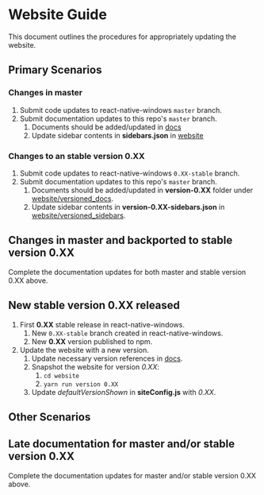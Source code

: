 # Website Guide

This document outlines the procedures for appropriately updating the website.

## Primary Scenarios

### Changes in master

1. Submit code updates to react-native-windows `master` branch.
1. Submit documentation updates to this repo's `master` branch.
    1. Documents should be added/updated in [docs](docs/)
    1. Update sidebar contents in **sidebars.json** in [website](website/)

### Changes to an stable version 0.XX

1. Submit code updates to react-native-windows `0.XX-stable` branch.
1. Submit documentation updates to this repo's `master` branch.
    1. Documents should be added/updated in **version-0.XX** folder under [website/versioned_docs](website/versioned_docs/).
    1. Update sidebar contents in **version-0.XX-sidebars.json** in [website/versioned_sidebars](website/versioned_sidebars/).

## Changes in master and backported to stable version 0.XX

Complete the documentation updates for both master and stable version 0.XX above.

## New stable version 0.XX released

1. First **0.XX** stable release in react-native-windows.
    1. New `0.XX-stable` branch created in react-native-windows.
    1. New **0.XX** version published to npm.
1. Update the website with a new version.
    1. Update necessary version references in [docs](docs/).
    1. Snapshot the website for version *0.XX*: 
        1. `cd website`
        1. `yarn run version 0.XX`
    1. Update *defaultVersionShown* in **siteConfig.js** with *0.XX*.

## Other Scenarios

## Late documentation for master and/or stable version 0.XX

Complete the documentation updates for master and/or stable version 0.XX above.
